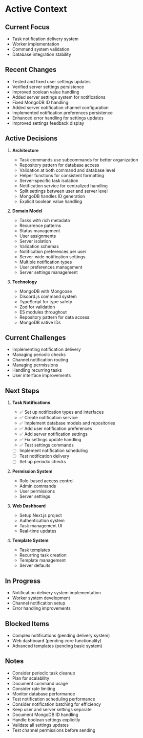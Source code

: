 # Active Context

## Current Focus
- Task notification delivery system
- Worker implementation
- Command system validation
- Database integration stability

## Recent Changes
- Tested and fixed user settings updates
- Verified server settings persistence
- Improved boolean value handling
- Added server settings system for notifications
- Fixed MongoDB ID handling
- Added server notification channel configuration
- Implemented notification preferences persistence
- Enhanced error handling for settings updates
- Improved settings feedback display

## Active Decisions
1. **Architecture**
   - Task commands use subcommands for better organization
   - Repository pattern for database access
   - Validation at both command and database level
   - Helper functions for consistent formatting
   - Server-specific task isolation
   - Notification service for centralized handling
   - Split settings between user and server level
   - MongoDB handles ID generation
   - Explicit boolean value handling

2. **Domain Model**
   - Tasks with rich metadata
   - Recurrence patterns
   - Status management
   - User assignments
   - Server isolation
   - Validation schemas
   - Notification preferences per user
   - Server-wide notification settings
   - Multiple notification types
   - User preferences management
   - Server settings management

3. **Technology**
   - MongoDB with Mongoose
   - Discord.js command system
   - TypeScript for type safety
   - Zod for validation
   - ES modules throughout
   - Repository pattern for data access
   - MongoDB native IDs

## Current Challenges
- Implementing notification delivery
- Managing periodic checks
- Channel notification routing
- Managing permissions
- Handling recurring tasks
- User interface improvements

## Next Steps
1. **Task Notifications**
   - ✅ Set up notification types and interfaces
   - ✅ Create notification service
   - ✅ Implement database models and repositories
   - ✅ Add user notification preferences
   - ✅ Add server notification settings
   - ✅ Fix settings update handling
   - ✅ Test settings commands
   - [ ] Implement notification scheduling
   - [ ] Test notification delivery
   - [ ] Set up periodic checks

2. **Permission System**
   - Role-based access control
   - Admin commands
   - User permissions
   - Server settings

3. **Web Dashboard**
   - Setup Next.js project
   - Authentication system
   - Task management UI
   - Real-time updates

4. **Template System**
   - Task templates
   - Recurring task creation
   - Template management
   - Server defaults

## In Progress
- Notification delivery system implementation
- Worker system development
- Channel notification setup
- Error handling improvements

## Blocked Items
- Complex notifications (pending delivery system)
- Web dashboard (pending core functionality)
- Advanced templates (pending basic system)

## Notes
- Consider periodic task cleanup
- Plan for scalability
- Document command usage
- Consider rate limiting
- Monitor database performance
- Test notification scheduling performance
- Consider notification batching for efficiency
- Keep user and server settings separate
- Document MongoDB ID handling
- Handle boolean settings explicitly
- Validate all settings updates
- Test channel permissions before sending
